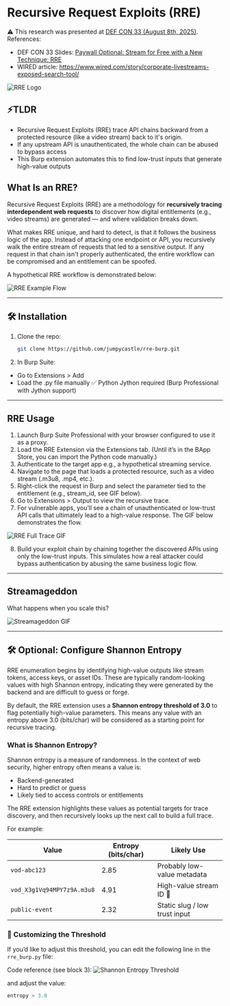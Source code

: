 # Recursive Request Exploits (RRE)

⚠️ This research was presented at [DEF CON 33 (August 8th, 2025)](https://defcon.org/).
References: 
* DEF CON 33 Slides: [Paywall Optional: Stream for Free with a New Technique: RRE](https://media.defcon.org/DEF%20CON%2033/DEF%20CON%2033%20presentations/Farzan%20Karimi%20-%20Paywall%20Optional%20Stream%20for%20Free%20with%20a%20New%20Technique%2C%20Recursive%20Request%20Exploits%20%28RRE%29.pdf)
* WIRED article: https://www.wired.com/story/corporate-livestreams-exposed-search-tool/


![RRE Logo](https://cdn-images-1.medium.com/v2/resize:fit:640/1*117WGcpH0XYr2ZMHZDiglw.png)

## ⚡TLDR

* Recursive Request Exploits (RRE) trace API chains backward from a protected resource (like a video stream) back to it's origin.
* If any upstream API is unauthenticated, the whole chain can be abused to bypass access
* This Burp extension automates this to find low-trust inputs that generate high-value outputs

## What Is an RRE?

Recursive Request Exploits (RRE) are a methodology for **recursively tracing interdependent web requests** to discover how digital entitlements (e.g., video streams) are generated — and where validation breaks down.

What makes RRE unique, and hard to detect, is that it follows the business logic of the app. Instead of attacking one endpoint or API, you recursively walk the entire stream of requests that led to a sensitive output. If any request in that chain isn't properly authenticated, the entire workflow can be compromised and an entitlement can be spoofed.

A hypothetical RRE workflow is demonstrated below:

![RRE Example Flow](https://cdn-images-1.medium.com/v2/resize:fit:960/1*ZYnpI2WfqxFAcgtuq_yF6A.png)

---
## 🛠️ Installation

1. Clone the repo:
   ```bash
   git clone https://github.com/jumpycastle/rre-burp.git
   ``` 
2. In Burp Suite:
* Go to Extensions > Add
* Load the .py file manually
✅ Python Jython required (Burp Professional with Jython support)


---
## RRE Usage

1. Launch Burp Suite Professional with your browser configured to use it as a proxy.
2. Load the RRE Extension via the Extensions tab. (Until it’s in the BApp Store, you can import the Python code manually.)
3. Authenticate to the target app e.g., a hypothetical streaming service.
4. Navigate to the page that loads a protected resource, such as a video stream (.m3u8, .mp4, etc.).
5. Right-click the request in Burp and select the parameter tied to the entitlement (e.g., stream_id, see GIF below).
6. Go to Extensions > Output to view the recursive trace.
7. For vulnerable apps, you’ll see a chain of unauthenticated or low-trust API calls that ultimately lead to a high-value response. The GIF below demonstrates the flow.

![RRE Full Trace GIF](media/rre-full-trace.gif)

8. Build your exploit chain by chaining together the discovered APIs using only the low-trust inputs. This simulates how a real attacker could bypass authentication by abusing the same business logic flow.
---

## Streamageddon

What happens when you scale this?

![Streamageddon GIF](media/streamageddon.gif)

---
## 🛠 Optional: Configure Shannon Entropy

RRE enumeration begins by identifying high-value outputs like stream tokens, access keys, or asset IDs. These are typically random-looking values with high Shannon entropy, indicating they were generated by the backend and are difficult to guess or forge.

By default, the RRE extension uses a **Shannon entropy threshold of 3.0** to flag potentially high-value parameters. This means any value with an entropy above 3.0 (bits/char) will be considered as a starting point for recursive tracing.

### What is Shannon Entropy?

Shannon entropy is a measure of randomness. In the context of web security, higher entropy often means a value is:

- Backend-generated
- Hard to predict or guess
- Likely tied to access controls or entitlements

The RRE extension highlights these values as potential targets for trace discovery, and then recursively looks up the next call to build a full trace.

For example:

| Value                             | Entropy (bits/char) | Likely Use                     |
|----------------------------------|----------------------|--------------------------------|
| `vod-abc123`                     | 2.85                 | Probably low-value metadata    |
| `vod_X3g1Vq94MPY7z9A.m3u8`       | 4.91                 | High-value stream ID 🎯         |
| `public-event`                   | 2.32                 | Static slug / low trust input  |



### 🔧 Customizing the Threshold

If you’d like to adjust this threshold, you can edit the following line in the `rre_burp.py` file:

Code reference (see block 3):
![Shannon Entropy Threshold](https://cdn-images-1.medium.com/v2/resize:fit:640/1*DPK9cHcSennD01-fmELLDg.png)

and adjust the value:
```python
entropy > 3.0
```

